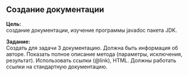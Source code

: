 ## Создание документации

**Цель:**\
создание документации, изучение программы javadoc пакета JDK.

**Задание:**\
Создать для задачи 3 документацию. Должна быть информация об авторе. Показать полное описание метода (параметры, исключения, результат). Использовать ссылки (@link), HTML. Должны работать ссылки на стандартную документацию.